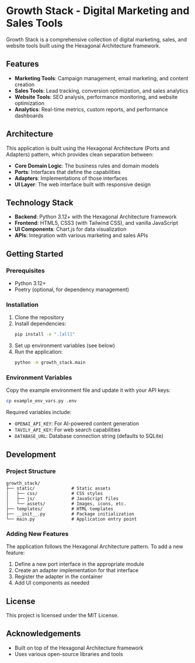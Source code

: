 # Growth Stack - Digital Marketing and Sales Tools

Growth Stack is a comprehensive collection of digital marketing, sales, and website tools built using the Hexagonal Architecture framework.

## Features

- **Marketing Tools**: Campaign management, email marketing, and content creation
- **Sales Tools**: Lead tracking, conversion optimization, and sales analytics
- **Website Tools**: SEO analysis, performance monitoring, and website optimization
- **Analytics**: Real-time metrics, custom reports, and performance dashboards

## Architecture

This application is built using the Hexagonal Architecture (Ports and Adapters) pattern, which provides clean separation between:

- **Core Domain Logic**: The business rules and domain models
- **Ports**: Interfaces that define the capabilities
- **Adapters**: Implementations of those interfaces
- **UI Layer**: The web interface built with responsive design

## Technology Stack

- **Backend**: Python 3.12+ with the Hexagonal Architecture framework
- **Frontend**: HTML5, CSS3 (with Tailwind CSS), and vanilla JavaScript
- **UI Components**: Chart.js for data visualization
- **APIs**: Integration with various marketing and sales APIs

## Getting Started

### Prerequisites

- Python 3.12+
- Poetry (optional, for dependency management)

### Installation

1. Clone the repository
2. Install dependencies:
   ```bash
   pip install -e ".[all]"
   ```
3. Set up environment variables (see below)
4. Run the application:
   ```bash
   python -m growth_stack.main
   ```

### Environment Variables

Copy the example environment file and update it with your API keys:

```bash
cp example_env_vars.py .env
```

Required variables include:
- `OPENAI_API_KEY`: For AI-powered content generation
- `TAVILY_API_KEY`: For web search capabilities
- `DATABASE_URL`: Database connection string (defaults to SQLite)

## Development

### Project Structure

```
growth_stack/
├── static/              # Static assets
│   ├── css/             # CSS styles
│   ├── js/              # JavaScript files
│   └── assets/          # Images, icons, etc.
├── templates/           # HTML templates
├── __init__.py          # Package initialization
└── main.py              # Application entry point
```

### Adding New Features

The application follows the Hexagonal Architecture pattern. To add a new feature:

1. Define a new port interface in the appropriate module
2. Create an adapter implementation for that interface
3. Register the adapter in the container
4. Add UI components as needed

## License

This project is licensed under the MIT License.

## Acknowledgements

- Built on top of the Hexagonal Architecture framework
- Uses various open-source libraries and tools 